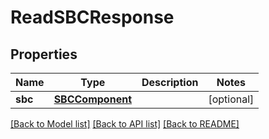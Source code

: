 # ReadSBCResponse

## Properties
Name | Type | Description | Notes
------------ | ------------- | ------------- | -------------
**sbc** | [**SBCComponent**](SBCComponent.md) |  | [optional] 

[[Back to Model list]](../README.md#documentation-for-models) [[Back to API list]](../README.md#documentation-for-api-endpoints) [[Back to README]](../README.md)


